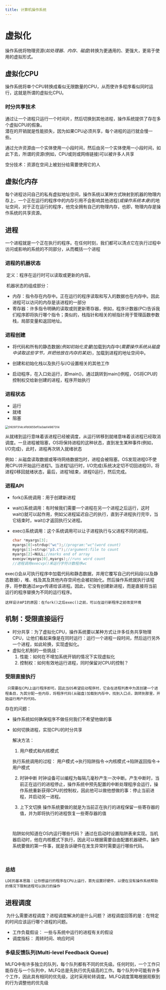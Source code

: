 ```yaml
---
title: 计算机操作系统
---
```

# 虚拟化
  操作系统将物理资源(*如处理器、内存、磁盘*)转换为更通用的、更强大，更易于使用的虚拟形式。

## 虚拟化CPU

  操作系统将单个CPU转换成看似无限数量的CPU，从而使许多程序看似同时运行，这就是所谓的虚拟化CPU。

### 时分共享技术

  通过让一个进程只运行一个时间片，然后切换到其他进程，操作系统提供了存在多个虚拟CPU的假象。
​	
​		  潜在的开销就是性能损失，因为如果CPU必须共享，每个进程的运行就会慢一些。
​	

​		通过允许资源由一个实体使用一小段时间，然后由另一个实体使用一小段时间，如此下去，所谓的资源(例如，CPU或则或网络链接)可以被许多人共享

  空分技术：资源在空间上被划分给需要使用它的人

## 虚拟化内存

 每个进程访问自己的私有虚拟地址空间，操作系统以某种方式映射到机器的物理内存上，一个正在运行的程序中的内存引用不会影响其他进程(*或操作系统本身*)的地址空间，对于正在运行的程序，他完全拥有自己的物理内存，也即，物理内存是操作系统的共享资源。

## 进程

  一个进程就是一个正在执行的程序。在任何时刻，我们都可以清点它在执行过程中访问或影响的系统的不同部分，从而概括一个进程

### 进程的机器状态

​	定义：程序在运行时可以读取或更新的内容。

​	机器状态的组成部分：

- 内存：指令存在内存中。正在运行的程序读取和写入的数据也在内存中。因此进程可以访问的内存是该进程的一部分
- 寄存器：许多指令明确的读取或则更新寄存器，例如，程序计数器(PC)告诉我们程序即将执行哪个指令；类似的，栈指针和相关的帧指针用于管理函数参数栈，局部变量和返回地址。

### 进程创建

- 将代码和所有的静态数据(*例如初始化变量*)加载到内存中(*需要操作系统从磁盘中读取这些字节，并把他放在内存的某处*)，加载到进程的地址空间中。

- 创建和初始化栈以及执行与I/O设置相关的其他工作

- 启动程序，在入口处运行，即main()，通过跳转到main()例程，OS将CPU的控制权交给新创建的进程，程序开始执行

### 进程状态

-  运行
-  就绪
-  阻塞
                               
                           

<img src="https://cdn.jsdelivr.net/gh/nanxi1234/picture//2020/20201113180108.png" alt="09297314c4fd0855ef0a3aa14987314" style="zoom:67%;" />

​	从就绪到运行意味着该进程已经被调度，从运行转移到就绪意味着该进程已经取消调度。一旦进程被阻塞，OS将保持进程的这种状态，直到发生某种事件(例如，I/O完成)，此时，进程再次转入就绪状态

 例如：从磁盘读取数据或等待网络数据包时，进程会被阻塞。OS发现进程0不使用CPU并开始运行进程1。当进程1运行时，I/O完成(系统决定切不切回进程0)，将进程0移回就绪状态，最后，进程1结束，进程0运行，然后完成。
### 进程API

- fork()系统调用：用于创建新进程

- wait()系统调用：有时候我们需要一个进程在另一个进程之后运行，这时wait()就可以起作用，例如父进程延迟自己的执行，直到子进程执行完毕，当它结束时，wait()才返回执行父进程。

- exec()系统调用：这个系统调用可以让子进程执行与父进程不同的进程。

  ```c
  char *myargs[3];
  myargs[0]=strdup("wc");//program:"wc"(word count)
  mygrgs[1]=strup("p3.c");//argument:file to count
  myargs[2]=NULL;//marks end of array
  execpv(myargs[0],myargs);//runs word count 
  //进程调用execvp()来运行字符计数程序wc
  ```
exec()会从可执行程序中加载代码和静态数据，并用它覆写自己的代码段(以及静态数据），堆、栈及其及其他内存空间也会被初始化。然后操作系统就执行该程序，将参数通过argv传递给该进程。因此，它没有创建新进程，而是直接将当前运行的程序替换为不同的运行程序。
	
	这样设计API的原因：在fork()之后exec()之前，可以在运行新程序之前改变环境

## 机制：受限直接运行

- 时分共享：为了虚拟化CPU，操作系统要以某种方式让许多任务共享物理CPU，让他们看起来像是在同时运行：运行一个进程一段时间，然后运行另外一个进程，如此轮换，实现虚拟化。
- 虚拟化机制的一些挑战：
  1. 性能：如何在不增加系统开销的情况下实现虚拟化
  2. 控制权：如何有效地运行进程，同时保留对CPU的控制？
### 受限直接执行
 	 只需要在CPU上运行程序即可。因此当OS希望启动程序时，它会在进程列表中为其创建一个进程条目，为其分配一些内存，将程序代码(从磁盘)加载到内存中，找到入口点，跳转到那里，开始运行用户的代码。

存在的问题：

- 操作系统如何确保程序不做任何我们不希望他做的事

- 如何切换进程，实现CPU的时分共享


  解决方法：

  1. 用户模式和内核模式

    执行系统调用的过程：
    用户模式->执行陷阱指令->内核模式->陷阱返回指令->用户模式



  2. 时钟中断
          	时钟设备可以编程为每隔几毫秒产生一次中断。产生中断时，当前正在运行的进程停止，操作系统中预先配置的中断处理程序会运行，操作系统重新获得CPU的控制权，因此他可以做他想做的事：停止当前进程，并启动另一进程。


  3. 上下文切换
           操作系统要做的就是为当前正在执行的进程保留一些寄存器的值，并为即将执行的进程恢复一些寄存器的值
         
     ​     
	
	陷阱如何知道在OS内运行哪些代码？
		通过在启动时设置陷阱表来实现。当机器启动时，他在内核模式下执行，因此可以根据需要自由配置机器硬件。操作系统要做的第一件事，就是告诉硬件在发生异常时需要运行哪些代码。
	
	​    
### 总结
 	LDE的基本思路：让你想运行的程序在CPU上运行，首先设置好硬件，以便在没有操作系统帮助的情况下限制进程可以执行的操作

## 进程调度

​	为什么需要进程调度？进程调度解决的是什么问题？
​		进程调度回答的是：在特定的时间应该运行哪个进程的问题。

- 工作负载假设：
  一些与系统中运行的进程有关的假设
- 调度指标：
  周转时间、响应时间
### 多级反馈队列(Multi-level Feedback Queue)

​		MLFQ中有许多独立的队列，每个队列都有不同的优先级。任何时刻，一个工作只能存在与一个队列中，MLFQ总是先执行优先级高的工作。每个队列中可能有许多个工作，因此具有相同的优先级，这时采用轮转调度。MLFQ调度策略根据观察到的行为调整他的优先级

  






